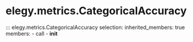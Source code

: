 # elegy.metrics.CategoricalAccuracy

::: elegy.metrics.CategoricalAccuracy
    selection:
        inherited_members: true
        members:
            - call
            - __init__